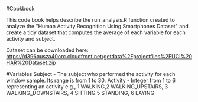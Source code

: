 #Cookbook

This code book helps describe the run_analysis.R function created to analyze the "Human Activity Recognition Using Smartphones Dataset" and create a tidy dataset that computes the average of each variable for each activity and subject.


Dataset can be downloaded here:
https://d396qusza40orc.cloudfront.net/getdata%2Fprojectfiles%2FUCI%20HAR%20Dataset.zip 



#Variables
Subject -  The subject who performed the activity for each window sample. Its range is from 1 to 30. 
Activity - Integer from 1 to 6 representing an activity e.g., 1 WALKING,2 WALKING_UPSTAIRS, 3 WALKING_DOWNSTAIRS, 4 SITTING
5 STANDING, 6 LAYING

